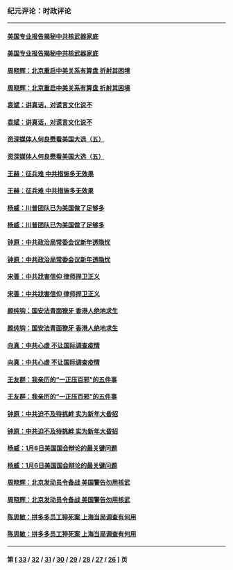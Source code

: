 ### 纪元评论：时政评论
---
#### [美国专业报告揭秘中共核武器家底](../../pages/nsc1025/n12676422.md) 
#### [美国专业报告揭秘中共核武器家底](../../pages/nsc1025/n12676422.md) 
#### [周晓辉：北京重启中美关系有算盘 折射其困境](../../pages/nsc1025/n12676119.md) 
#### [周晓辉：北京重启中美关系有算盘 折射其困境](../../pages/nsc1025/n12676119.md) 
#### [袁斌：讲真话，对谎言文化说不](../../pages/nsc1025/n12675382.md) 
#### [袁斌：讲真话，对谎言文化说不](../../pages/nsc1025/n12675382.md) 
#### [资深媒体人何良懋看美国大选（五）](../../pages/nsc1025/n12675435.md) 
#### [资深媒体人何良懋看美国大选（五）](../../pages/nsc1025/n12675435.md) 
#### [王赫：征兵难 中共措施多无效果](../../pages/nsc1025/n12674182.md) 
#### [王赫：征兵难 中共措施多无效果](../../pages/nsc1025/n12674182.md) 
#### [杨威：川普团队已为美国做了足够多](../../pages/nsc1025/n12674517.md) 
#### [杨威：川普团队已为美国做了足够多](../../pages/nsc1025/n12674517.md) 
#### [钟原：中共政治局常委会议新年透隐忧](../../pages/nsc1025/n12674042.md) 
#### [钟原：中共政治局常委会议新年透隐忧](../../pages/nsc1025/n12674042.md) 
#### [宋善：中共戕害信仰 律师捍卫正义](../../pages/nsc1025/n12674136.md) 
#### [宋善：中共戕害信仰 律师捍卫正义](../../pages/nsc1025/n12674136.md) 
#### [颜纯钩：国安法青面獠牙 香港人绝地求生](../../pages/nsc1025/n12673704.md) 
#### [颜纯钩：国安法青面獠牙 香港人绝地求生](../../pages/nsc1025/n12673704.md) 
#### [向真：中共心虚 不让国际调查疫情](../../pages/nsc1025/n12672922.md) 
#### [向真：中共心虚 不让国际调查疫情](../../pages/nsc1025/n12672922.md) 
#### [王友群：我亲历的“一正压百邪”的五件事](../../pages/nsc1025/n12672092.md) 
#### [王友群：我亲历的“一正压百邪”的五件事](../../pages/nsc1025/n12672092.md) 
#### [钟原：中共迫不及待挑衅 实为新年大昏招](../../pages/nsc1025/n12671369.md) 
#### [钟原：中共迫不及待挑衅 实为新年大昏招](../../pages/nsc1025/n12671369.md) 
#### [杨威：1月6日美国国会辩论的最关键问题](../../pages/nsc1025/n12671519.md) 
#### [杨威：1月6日美国国会辩论的最关键问题](../../pages/nsc1025/n12671519.md) 
#### [周晓辉：北京发动员令备战 美国警告勿用核武](../../pages/nsc1025/n12671306.md) 
#### [周晓辉：北京发动员令备战 美国警告勿用核武](../../pages/nsc1025/n12671306.md) 
#### [陈思敏：拼多多员工猝死案 上海当局调查有何用](../../pages/nsc1025/n12670330.md) 
#### [陈思敏：拼多多员工猝死案 上海当局调查有何用](../../pages/nsc1025/n12670330.md) 

---
#### 第 [ [33](./33.md) / [32](./32.md) / [31](./31.md) / [30](./30.md) / [29](./29.md) / [28](./28.md) / [27](./27.md) / [26](./26.md) ] 页
